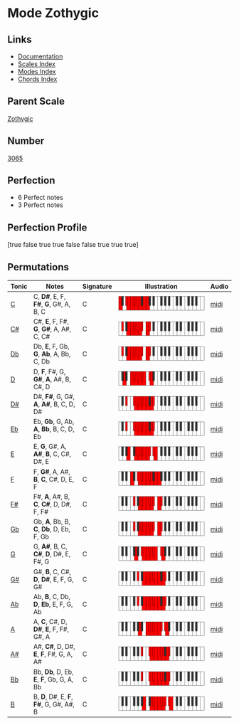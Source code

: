 # Mode Zothygic

## Links

- [Documentation](index.md)
- [Scales Index](Scales.md)
- [Modes Index](Modes.md)
- [Chords Index](Chords.md)

## Parent Scale

[Zothygic](ScaleZothygic.md)

## Number

[3065](https://ianring.com/musictheory/scales/3065)

## Perfection

- 6 Perfect notes
- 3 Perfect notes

## Perfection Profile

[true false true true false false true true true]

## Permutations

| Tonic | Notes | Signature | Illustration | Audio |
|-------|-------|-----------|--------------|-------|
| [C](ModeCNaturalZothygic.md) | C, **D#**, E, F, **F#**, **G**, G#, A, B, C | C | ![CNaturalZothygic](ModeCNaturalZothygic.png) | [midi](https://github.com/edipermadi/music/blob/main/docs/ModeCNaturalZothygic.mid?raw=true) |
| [C#](ModeCSharpZothygic.md) | C#, **E**, F, F#, **G**, **G#**, A, A#, C, C# | C | ![CSharpZothygic](ModeCSharpZothygic.png) | [midi](https://github.com/edipermadi/music/blob/main/docs/ModeCSharpZothygic.mid?raw=true) |
| [Db](ModeDFlatZothygic.md) | Db, **E**, F, Gb, **G**, **Ab**, A, Bb, C, Db | C | ![DFlatZothygic](ModeDFlatZothygic.png) | [midi](https://github.com/edipermadi/music/blob/main/docs/ModeDFlatZothygic.mid?raw=true) |
| [D](ModeDNaturalZothygic.md) | D, **F**, F#, G, **G#**, **A**, A#, B, C#, D | C | ![DNaturalZothygic](ModeDNaturalZothygic.png) | [midi](https://github.com/edipermadi/music/blob/main/docs/ModeDNaturalZothygic.mid?raw=true) |
| [D#](ModeDSharpZothygic.md) | D#, **F#**, G, G#, **A**, **A#**, B, C, D, D# | C | ![DSharpZothygic](ModeDSharpZothygic.png) | [midi](https://github.com/edipermadi/music/blob/main/docs/ModeDSharpZothygic.mid?raw=true) |
| [Eb](ModeEFlatZothygic.md) | Eb, **Gb**, G, Ab, **A**, **Bb**, B, C, D, Eb | C | ![EFlatZothygic](ModeEFlatZothygic.png) | [midi](https://github.com/edipermadi/music/blob/main/docs/ModeEFlatZothygic.mid?raw=true) |
| [E](ModeENaturalZothygic.md) | E, **G**, G#, A, **A#**, **B**, C, C#, D#, E | C | ![ENaturalZothygic](ModeENaturalZothygic.png) | [midi](https://github.com/edipermadi/music/blob/main/docs/ModeENaturalZothygic.mid?raw=true) |
| [F](ModeFNaturalZothygic.md) | F, **G#**, A, A#, **B**, **C**, C#, D, E, F | C | ![FNaturalZothygic](ModeFNaturalZothygic.png) | [midi](https://github.com/edipermadi/music/blob/main/docs/ModeFNaturalZothygic.mid?raw=true) |
| [F#](ModeFSharpZothygic.md) | F#, **A**, A#, B, **C**, **C#**, D, D#, F, F# | C | ![FSharpZothygic](ModeFSharpZothygic.png) | [midi](https://github.com/edipermadi/music/blob/main/docs/ModeFSharpZothygic.mid?raw=true) |
| [Gb](ModeGFlatZothygic.md) | Gb, **A**, Bb, B, **C**, **Db**, D, Eb, F, Gb | C | ![GFlatZothygic](ModeGFlatZothygic.png) | [midi](https://github.com/edipermadi/music/blob/main/docs/ModeGFlatZothygic.mid?raw=true) |
| [G](ModeGNaturalZothygic.md) | G, **A#**, B, C, **C#**, **D**, D#, E, F#, G | C | ![GNaturalZothygic](ModeGNaturalZothygic.png) | [midi](https://github.com/edipermadi/music/blob/main/docs/ModeGNaturalZothygic.mid?raw=true) |
| [G#](ModeGSharpZothygic.md) | G#, **B**, C, C#, **D**, **D#**, E, F, G, G# | C | ![GSharpZothygic](ModeGSharpZothygic.png) | [midi](https://github.com/edipermadi/music/blob/main/docs/ModeGSharpZothygic.mid?raw=true) |
| [Ab](ModeAFlatZothygic.md) | Ab, **B**, C, Db, **D**, **Eb**, E, F, G, Ab | C | ![AFlatZothygic](ModeAFlatZothygic.png) | [midi](https://github.com/edipermadi/music/blob/main/docs/ModeAFlatZothygic.mid?raw=true) |
| [A](ModeANaturalZothygic.md) | A, **C**, C#, D, **D#**, **E**, F, F#, G#, A | C | ![ANaturalZothygic](ModeANaturalZothygic.png) | [midi](https://github.com/edipermadi/music/blob/main/docs/ModeANaturalZothygic.mid?raw=true) |
| [A#](ModeASharpZothygic.md) | A#, **C#**, D, D#, **E**, **F**, F#, G, A, A# | C | ![ASharpZothygic](ModeASharpZothygic.png) | [midi](https://github.com/edipermadi/music/blob/main/docs/ModeASharpZothygic.mid?raw=true) |
| [Bb](ModeBFlatZothygic.md) | Bb, **Db**, D, Eb, **E**, **F**, Gb, G, A, Bb | C | ![BFlatZothygic](ModeBFlatZothygic.png) | [midi](https://github.com/edipermadi/music/blob/main/docs/ModeBFlatZothygic.mid?raw=true) |
| [B](ModeBNaturalZothygic.md) | B, **D**, D#, E, **F**, **F#**, G, G#, A#, B | C | ![BNaturalZothygic](ModeBNaturalZothygic.png) | [midi](https://github.com/edipermadi/music/blob/main/docs/ModeBNaturalZothygic.mid?raw=true) |
